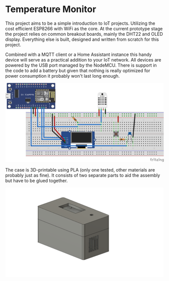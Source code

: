 # Temperature Monitor

This project aims to be a simple introduction to IoT projects. Utilizing the
cost efficient ESP8266 with WiFi as the core. At the current prototype stage
the project relies on common breakout boards, mainly the DHT22 and OLED display.
Everything else is built, designed and written from scratch for this project.

Combined with a MQTT client or a Home Assistant instance this handy device
will serve as a practical addition to your IoT network. All devices are
powered by the USB port managed by the NodeMCU. There is support in the code
to add a battery but given that nothing is really optimized for power consumption
it probably won't last long enough.

![sketch](Sketch_bb.png)

The case is 3D-printable using PLA (only one tested, other materials are probably
just as fine). It consists of two separate parts to aid the assembly but have to
be glued together.

![case](Case.png)
